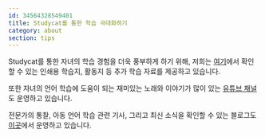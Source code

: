 ```yaml
---
id: 34564328549401
title: Studycat를 통한 학습 극대화하기
category: about
section: tips
---
```

Studycat를 통한 자녀의 학습 경험을 더욱 풍부하게 하기 위해, 저희는 [여기](https://studycat.com/learn/)에서 확인할 수 있는 인쇄용 학습지, 활동지 등 추가 학습 자료를 제공하고 있습니다.

또한 자녀의 언어 학습에 도움이 되는 재미있는 노래와 이야기가 많이 있는 [유튜브 채널](https://www.youtube.com/@learnwithstudycat)도 운영하고 있습니다. 

전문가의 통찰, 아동 언어 학습 관련 기사, 그리고 최신 소식을 확인할 수 있는 블로그도 [이곳](https://studycat.com/blog/)에서 운영하고 있습니다.
```